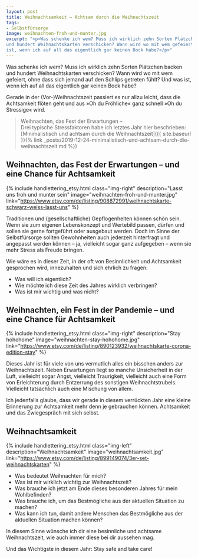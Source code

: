 ```yaml
---
layout: post
title: Weihnachtsamkeit – Achtsam durch die Weihnachtszeit
tags:
- Selbstfürsorge
image: weihnachten-froh-und-munter.jpg
excerpt: "<p>Was schenke ich wem? Muss ich wirklich zehn Sorten Plätzchen backen
und hundert Weihnachtskarten verschicken? Wann wird wo mit wem gefeiert? Und was
ist, wenn ich auf all das eigentlich gar keinen Bock habe?</p>"
---
```


Was schenke ich wem? Muss ich wirklich zehn Sorten Plätzchen backen und hundert
Weihnachtskarten verschicken? Wann wird wo mit wem gefeiert, ohne dass sich
jemand auf den Schlips getreten fühlt? Und was ist, wenn ich auf all das
eigentlich gar keinen Bock habe?

Gerade in der (Vor-)Weihnachtszeit passiert es nur allzu leicht, dass die
Achtsamkeit flöten geht und aus »Oh du Fröhliche« ganz schnell »Oh du Stressige«
wird.

>Weihnachten, das Fest der Erwartungen –<br/>
Drei typische Stressfaktoren habe ich letztes Jahr hier beschrieben:<br/>
[Minimalistisch und achtsam durch die Weihnachtszeit]({{ site.baseurl }}{% link _posts/2019-12-24-minimalistisch-und-achtsam-durch-die-weihnachtszeit.md %})

## Weihnachten, das Fest der Erwartungen – und eine Chance für Achtsamkeit

{% include handlettering_etsy.html
  class="img-right"
  description="Lasst uns froh und munter sein"
  image="weihnachten-froh-und-munter.jpg"
  link="https://www.etsy.com/de/listing/908872991/weihnachtskarte-schwarz-weiss-lasst-uns"
%}

Traditionen und (gesellschaftliche) Gepflogenheiten können schön sein. Wenn sie
zum eigenen Lebenskonzept und Wertebild passen, dürfen und sollen sie gerne
fortgeführt oder ausgebaut werden. Doch im Sinne der Selbstfürsorge sollten
Gewohnheiten auch jederzeit hinterfragt und angepasst werden können – ja,
vielleicht sogar ganz aufgegeben – wenn sie mehr Stress als Freude bringen.

Wie wäre es in dieser Zeit, in der oft von Besinnlichkeit und Achtsamkeit
gesprochen wird, innezuhalten und sich ehrlich zu fragen:

* Was will ich eigentlich?
* Wie möchte ich diese Zeit des Jahres wirklich verbringen?
* Was ist mir wichtig und was nicht?

## Weihnachten, ein Fest in der Pandemie – und eine Chance für Achtsamkeit

{% include handlettering_etsy.html
  class="img-right"
  description="Stay hohohome"
  image="weihnachten-stay-hohohome.jpg"
  link="https://www.etsy.com/de/listing/890123932/weihnachtskarte-corona-edition-stay"
%}

Dieses Jahr ist für viele von uns vermutlich alles ein bisschen anders zur
Weihnachtszeit. Neben Erwartungen liegt so manche Unsicherheit in der Luft,
vielleicht sogar Angst, vielleicht Traurigkeit, vielleicht auch eine Form von
Erleichterung durch Entzerrung des sonstigen Weihnachtstrubels. Vielleicht
tatsächlich auch eine Mischung von allem.

Ich jedenfalls glaube, dass wir gerade in diesem verrückten Jahr eine kleine
Erinnerung zur Achtsamkeit mehr denn je gebrauchen können. Achtsamkeit und das
Zwiegespräch mit sich selbst.

## Weihnachtsamkeit

{% include handlettering_etsy.html
  class="img-left"
  description="Weihnachtsamkeit"
  image="weihnachtsamkeit.jpg"
  link="https://www.etsy.com/de/listing/899149074/3er-set-weihnachtskarten"
%}

* Was bedeutet Weihnachten für mich?
* Was ist mir wirklich wichtig zur Weihnachtszeit?
* Was brauche ich jetzt am Ende dieses besonderen Jahres für mein Wohlbefinden?
* Was brauche ich, um das Bestmögliche aus der aktuellen Situation zu machen?
* Was kann ich tun, damit andere Menschen das Bestmögliche aus der aktuellen Situation machen können?

In diesem Sinne wünsche ich dir eine besinnliche und achtsame
Weihnachtszeit, wie auch immer diese bei dir aussehen mag.

Und das Wichtigste in diesem Jahr: Stay safe and take care!
